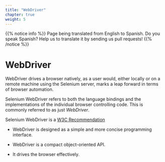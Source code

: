 ```yaml
---
title: "WebDriver"
chapter: true
weight: 5
---
```


{{% notice info %}}
<i class="fas fa-language"></i> Page being translated from 
English to Spanish. Do you speak Spanish? Help us to translate
it by sending us pull requests!
{{% /notice %}}

# WebDriver

WebDriver drives a browser natively, as a user would, either locally
or on a remote machine using the Selenium server,
marks a leap forward in terms of browser automation.

Selenium WebDriver refers to both the language bindings
and the implementations of the individual browser controlling code.
This is commonly referred to as just _WebDriver_.

Selenium WebDriver is a [W3C Recommendation](https://www.w3.org/TR/webdriver1/)

* WebDriver is designed as a simple
  and more concise programming interface.

* WebDriver is a compact object-oriented API.

* It drives the browser effectively.
